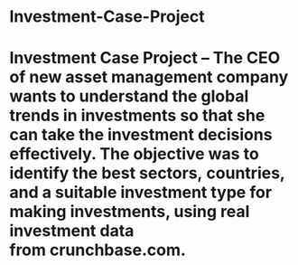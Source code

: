 # Investment-Case-Project
# Investment Case Project – The CEO of new asset management company wants to understand the global trends in investments so that she can take the investment decisions effectively. The objective was to identify the best sectors, countries, and a suitable investment type for making investments, using real investment data from crunchbase.com.
